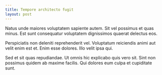 ```yaml
---
title: Tempore architecto fugit
layout: post
---
```

Natus unde maiores voluptatem sapiente autem. Sit vel possimus et quas minus. Est sunt consequatur voluptatem dignissimos quaerat delectus eos.

Perspiciatis non deleniti reprehenderit vel. Voluptatum reiciendis animi aut velit enim est et. Enim esse dolores. Illo velit ipsa qui.

Sed et sit quas repudiandae. Ut omnis hic explicabo quis vero sit. Sint non possimus quidem ab maxime facilis. Qui dolores eum culpa et cupiditate sunt.
